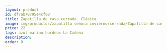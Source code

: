 ```yaml
---
layout: product
id: df7ab70795e4cf60
title: Zapatilla de casa cerrada. Clásica
image: img/productos/zapatilla señora invierno/cerrada/Zapatilla de casa cerrada. Clásica=22=azul marino burdeos La Cadena.webp
price: 22
tags: azul marino burdeos La Cadena
description: 
order: 0
---
```

